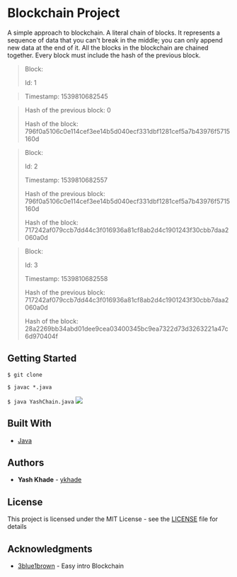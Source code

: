 # Blockchain Project
A simple approach to blockchain. A literal chain of blocks. It represents a sequence of data that you can't break in the middle; you can only append new data at the end of it. All the blocks in the blockchain are chained together. Every block must include the hash of the previous block.


> Block:
>
> Id: 1

> Timestamp: 1539810682545

> Hash of the previous block: 
> 0
>
> Hash of the block:
> 796f0a5106c0e114cef3ee14b5d040ecf331dbf1281cef5a7b43976f5715160d


> Block:
>
> Id: 2
>
> Timestamp: 1539810682557
>
> Hash of the previous block: 
> 796f0a5106c0e114cef3ee14b5d040ecf331dbf1281cef5a7b43976f5715160d
>
> Hash of the block: 
> 717242af079ccb7dd44c3f016936a81cf8ab2d4c1901243f30cbb7daa2060a0d

> Block:
>
> Id: 3
>
> Timestamp: 1539810682558
>
> Hash of the previous block: 
> 717242af079ccb7dd44c3f016936a81cf8ab2d4c1901243f30cbb7daa2060a0d
>
> Hash of the block: 
> 28a2269bb34abd01dee9cea03400345bc9ea7322d73d3263221a47c6d970404f

## Getting Started
``
$ git clone
``

``$ javac *.java``

``$ java YashChain.java``
![](https://media3.giphy.com/media/MFabj1E9mgUsqwVWHu/giphy.gif?cid=790b76115d44ffbc4f594a6955121af4&rid=giphy.gif)

## Built With
* [Java](https://www.oracle.com/technetwork/java/index.html)

## Authors
* **Yash Khade** - [ykhade](https://github.com/ykhade)

## License
This project is licensed under the MIT License - see the [LICENSE](LICENSE) file for details




## Acknowledgments
* [3blue1brown](https://www.youtube.com/watch?v=bBC-nXj3Ng4) - Easy intro Blockchain





